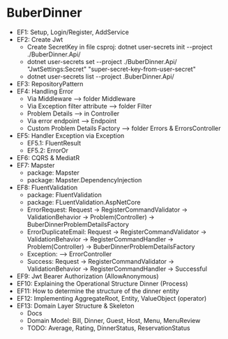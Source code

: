 # BuberDinner

- EF1: Setup, Login/Register, AddService
- EF2: Create Jwt
  - Create SecretKey in file csproj: dotnet user-secrets init --project ./BuberDinner.Api/
  - dotnet user-secrets set --project ./BuberDinner.Api/ "JwtSettings:Secret" "super-secret-key-from-user-secret"
  - dotnet user-secrets list --project .BuberDinner.Api/
- EF3: RepositoryPattern
- EF4: Handling Error
  - Via Middleware --> folder Middleware
  - Via Exception filter attribute --> folder Filter
  - Problem Details --> in Controller
  - Via error endpoint --> Endpoint
  - Custom Problem Details Factory --> folder Errors & ErrorsController
- EF5: Handler Exception via Exception
  - EF5.1: FluentResult
  - EF5.2: ErrorOr
- EF6: CQRS & MediatR
- EF7: Mapster
  - package: Mapster
  - package: Mapster.DependencyInjection
- EF8: FluentValidation
  - package: FluentValidation
  - package: FLuentValidation.AspNetCore
  - ErrorRequest: Request -> RegisterCommandValidator -> ValidationBehavior -> Problem(Controller) -> BuberDinnerProblemDetailsFactory
  - ErrorDuplicateEmail: Request -> RegisterCommandValidator -> ValidationBehavior -> RegisterCommandHandler -> Problem(Controller) -> BuberDinnerProblemDetailsFactory
  - Exception: --> ErrorController
  - Success: Request -> RegisterCommandValidator -> ValidationBehavior -> RegisterCommandHandler -> Successful
- EF9: Jwt Bearer Authorization (AllowAnonymous)
- EF10: Explaining the Operational Structure Dinner (Process)
- EF11: How to determine the structure of the dinner entity
- EF12: Implementing AggregateRoot, Entity, ValueObject (operator)
- EF13: Domain Layer Structure & Skeleton
  - Docs
  - Domain Model: Bill, Dinner, Guest, Host, Menu, MenuReview
  - TODO: Average, Rating, DinnerStatus, ReservationStatus
